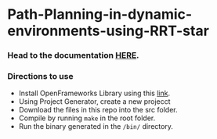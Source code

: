 # Path-Planning-in-dynamic-environments-using-RRT-star

### Head to the documentation [HERE](https://github.com/xD-prateek/Path-Planning-in-dynamic-environments-using-RRT-star/blob/main/RRT_%20Path%20Planning%20with%20dynamic%20obstacle.pdf).

### Directions to use
- Install OpenFrameworks Library using this [link](https://github.com/openframeworks/openFrameworks/blob/master/docs/table_of_contents.md).
- Using Project Generator, create a new projecct
- Download the files in this repo into the src folder.
- Compile by running `make` in the root folder.
- Run the binary generated in the `/bin/` directory.
